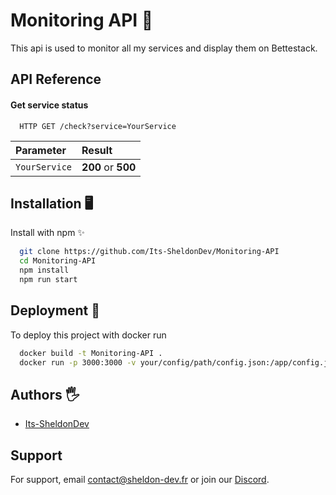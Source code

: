 
# Monitoring API 📣

This api is used to monitor all my services and display them on Bettestack.


## API Reference

#### Get service status

```http
  HTTP GET /check?service=YourService
```

| Parameter |  Result                |
| :-------- |  :------------------------- |
| `YourService` |  **200** or **500** |





## Installation 🖥️

Install with npm ✨

```bash
  git clone https://github.com/Its-SheldonDev/Monitoring-API
  cd Monitoring-API
  npm install
  npm run start
```

    
## Deployment 📜

To deploy this project with docker run

```bash
  docker build -t Monitoring-API .
  docker run -p 3000:3000 -v your/config/path/config.json:/app/config.json Monitoring-API

```


## Authors 🖐️

- [Its-SheldonDev](https://www.github.com/Its-SheldonDev)


## Support

For support, email contact@sheldon-dev.fr or join our [Discord](https://discord.sheldon-dev.fr).

